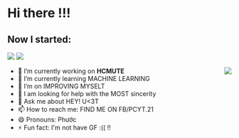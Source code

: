 # Hi there !!!

## Now I started:
![](https://img.shields.io/badge/-Python-333?style=flat-square&logo=Python&logoColor=fff)
![](https://img.shields.io/badge/-C/C++-c14438?style=flat-square&logo=C&logoColor=fff)

<a href="#">
<img align="right" src="https://github-readme-stats.vercel.app/api?username=pywind">
</a>

- 🔭 I’m currently working on **HCMUTE**
- 🌱 I’m currently learning MACHINE LEARNING
- 👯 I’m on IMPROVING MYSELT
- 🤔 I am looking for help with the MOST sincerity
- 💬 Ask me about HEY! U<3T
- 📫 How to reach me: FIND ME ON FB/PCYT.21 
- 😄 Pronouns: Phước
- ⚡ Fun fact: I'm not have GF :(( !!


